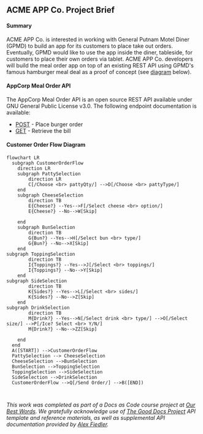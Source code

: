 ## ACME APP Co. Project Brief

#### Summary
ACME APP Co. is interested in working with General Putnam Motel Diner (GPMD) to build an app for its customers to place take out orders. Eventually, GPMD would like to use the app inside the diner, tableside, for customers to place their own orders via tablet. ACME APP Co. developers will build the meal order app on top of an existing REST API using GPMD's famous hamburger meal deal as a proof of concept (see [diagram](#customer-order-flow-diagram) below).

#### AppCorp Meal Order API
The AppCorp Meal Order API is an open source REST API available under GNU General Public License v3.0. The following endpoint documentation is available:
- [POST](https://github.com/TechWriterMelissa/student-showcase/blob/main/student-work/2023/Melissa-Ligertwood/api-final-project/post.md) - Place burger order
- [GET](https://github.com/TechWriterMelissa/student-showcase/blob/main/student-work/2023/Melissa-Ligertwood/api-final-project/get.md) - Retrieve the bill

#### Customer Order Flow Diagram

```mermaid
flowchart LR
  subgraph CustomerOrderFlow
    direction LR
    subgraph PattySelection
        direction LR
        C[/Choose <br> pattyQty/] -->D[/Choose <br> pattyType/]
    end
    subgraph CheeseSelection
        direction TB
        E{Cheese?} --Yes-->F[/Select cheese <br> option/]
        E{Cheese?} --No-->W[Skip]

    end
    subgraph BunSelection
        direction TB
        G{Bun?} --Yes-->H[/Select bun <br> type/]
        G{Bun?} --No-->X[Skip]
    end
subgraph ToppingSelection
        direction TB
        I{Toppings?} --Yes-->J[/Select <br> toppings/]
        I{Toppings?} --No-->Y[Skip]
    end
subgraph SideSelection
        direction TB
        K{Sides?} --Yes-->L[/Select <br> sides/]
        K{Sides?} --No-->Z[Skip]
    end
subgraph DrinkSelection
        direction TB
        M{Drink?} --Yes-->N[/Select drink <br> type/] -->O[/Select size/] -->P[/Ice? Select <br> Y/N/]
        M{Drink?} --No-->ZZ[Skip]
        
    end 
  end
  A([START]) -->CustomerOrderFlow
  PattySelection --> CheeseSelection
  CheeseSelection -->BunSelection
  BunSelection -->ToppingSelection
  ToppingSelection -->SideSelection
  SideSelection -->DrinkSelection
  CustomerOrderFlow -->Q[/Send Order/] -->B([END])

  
```

*This work was completed as part of a Docs as Code course project at [Our Best Words](https://ourbestwords.com/training-courses/skills-courses/). We gratefully acknowledge use of [The Good Docs Project](https://gitlab.com/tgdp/templates/-/tree/main/api-reference?ref_type=heads) API template and reference materials, as well as supplemental API documentation provided by [Alex Fiedler](https://www.linkedin.com/feed/update/urn:li:activity:6626465471241732096/).* 

